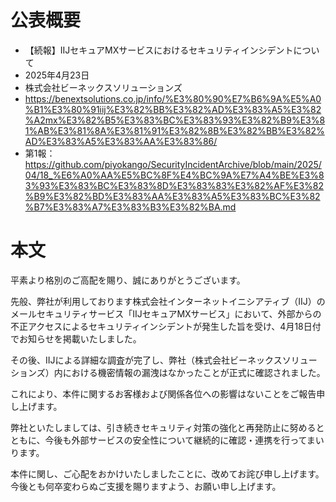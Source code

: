 # 公表概要
- 【続報】IIJセキュアMXサービスにおけるセキュリティインシデントについて
- 2025年4月23日
- 株式会社ビーネックスソリューションズ
- https://benextsolutions.co.jp/info/%E3%80%90%E7%B6%9A%E5%A0%B1%E3%80%91iij%E3%82%BB%E3%82%AD%E3%83%A5%E3%82%A2mx%E3%82%B5%E3%83%BC%E3%83%93%E3%82%B9%E3%81%AB%E3%81%8A%E3%81%91%E3%82%8B%E3%82%BB%E3%82%AD%E3%83%A5%E3%83%AA%E3%83%86/
- 第1報：https://github.com/piyokango/SecurityIncidentArchive/blob/main/2025/04/18_%E6%A0%AA%E5%BC%8F%E4%BC%9A%E7%A4%BE%E3%83%93%E3%83%BC%E3%83%8D%E3%83%83%E3%82%AF%E3%82%B9%E3%82%BD%E3%83%AA%E3%83%A5%E3%83%BC%E3%82%B7%E3%83%A7%E3%83%B3%E3%82%BA.md

# 本文
平素より格別のご高配を賜り、誠にありがとうございます。

先般、弊社が利用しております株式会社インターネットイニシアティブ（IIJ）のメールセキュリティサービス「IIJセキュアMXサービス」において、外部からの不正アクセスによるセキュリティインシデントが発生した旨を受け、4月18日付でお知らせを掲載いたしました。

その後、IIJによる詳細な調査が完了し、弊社（株式会社ビーネックスソリューションズ）内における機密情報の漏洩はなかったことが正式に確認されました。

これにより、本件に関するお客様および関係各位への影響はないことをご報告申し上げます。

弊社といたしましては、引き続きセキュリティ対策の強化と再発防止に努めるとともに、今後も外部サービスの安全性について継続的に確認・連携を行ってまいります。

本件に関し、ご心配をおかけいたしましたことに、改めてお詫び申し上げます。
今後とも何卒変わらぬご支援を賜りますよう、お願い申し上げます。
